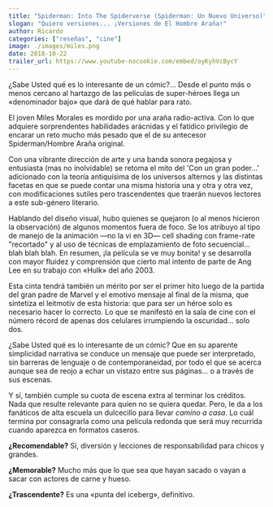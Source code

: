 ```yaml
--- 
title: "Spiderman: Into The Spiderverse (Spiderman: Un Nuevo Universo)"
slogan: "Quiero versiones... ¡Versiones de El Hombre Araña!"
author: Ricardo
categories: ["reseñas", "cine"]
image: ./images/miles.png
date: 2018-10-22
trailer_url: https://www.youtube-nocookie.com/embed/oyKyhVcBycY
---
```

¿Sabe Usted qué es lo interesante de un cómic?… Desde el punto más o menos cercano al hartazgo de las películas de
super-héroes llega un «denominador bajo» que dará de qué hablar para rato.

El joven Miles Morales es mordido por una araña radio-activa. Con lo que
adquiere sorprendentes habilidades arácnidas y el fatídico privilegio de encarar
un reto mucho más pesado que el de su antecesor Spiderman/Hombre Araña original.

Con una vibrante dirección de arte y una banda sonora pegajosa y entusiasta (mas
no inolvidable) se retoma el mito del 'Con un gran poder…' adicionado con la
teoría antiquísima de los universos alternos y las distintas facetas en que se
puede contar una misma historia una y otra y otra vez, con modificaciones
sutiles pero trascendentes que traerán nuevos lectores a este sub-género
literario.

Hablando del diseño visual, hubo quienes se quejaron (o al menos hicieron la
observación) de algunos momentos fuera de foco. Se los atribuyo al tipo de
manejo de la animación —no la vi en 3D— cell shading con frame-rate
"recortado" y al uso de técnicas de emplazamiento de foto secuencial… blah
blah blah. En resumen, ¡la película se ve muy bonita! y se desarrolla con mayor
fluidez y comprensión que cierto mal intento de parte de Ang Lee en su trabajo
con «Hulk» del año 2003.

Esta cinta tendrá también un mérito por ser el primer hito luego de la partida
del gran padre de Marvel y el emotivo mensaje al final de la misma, que
sintetiza el leitmotiv de esta historia: que para ser un héroe solo es necesario
hacer lo correcto. Lo que se manifestó en la sala de cine con el número récord
de apenas dos celulares irrumpiendo la oscuridad… solo dos.

¿Sabe Usted qué es lo interesante de un cómic? Que en su aparente simplicidad
narrativa se conduce un mensaje que puede ser interpretado, sin barreras de
lenguaje o de contemporaneidad, por todo el que se acerca aunque sea de reojo a
echar un vistazo entre sus páginas… o a través de sus escenas.

Y sí, también cumple su cuota de escena extra al terminar los créditos. Nada que
resulte relevante para quien no se quiera quedar. Pero, le da a los fanáticos de
alta escuela un dulcecillo para llevar <i>camino a casa</i>. Lo cuál termina por
consagrarla como una película redonda que será muy recurrida cuando aparezca
en formatos caseros.

**¿Recomendable?** Sí, diversión y lecciones de responsabilidad para chicos y grandes.

**¿Memorable?** Mucho más que lo que sea que hayan sacado o vayan a sacar con actores de carne y hueso.

**¿Trascendente?** Es una «punta del iceberg», definitivo.
